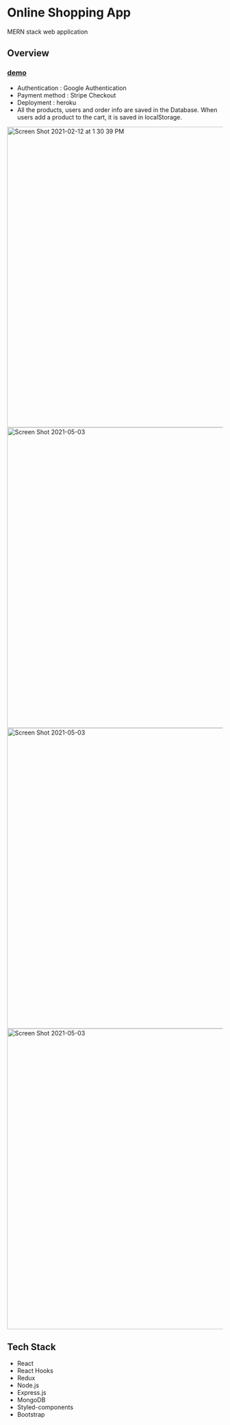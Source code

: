 # Online Shopping App
MERN stack web application

## Overview
### [demo](https://natleather.herokuapp.com)

* Authentication : Google Authentication 
* Payment method : Stripe Checkout
* Deployment : heroku
* All the products, users and order info are saved in the Database. When users add a product to the cart, it is saved in localStorage.


<img width="700" alt="Screen Shot 2021-02-12 at 1 30 39 PM" src="https://user-images.githubusercontent.com/64046039/107824751-da1e1c00-6d36-11eb-9b70-1f15df7f7947.png">
<img width="700" alt="Screen Shot 2021-05-03" src="https://user-images.githubusercontent.com/64046039/116965542-f0b37f80-ac62-11eb-9448-4c24e6af34b5.png">
<img width="700" alt="Screen Shot 2021-05-03" src="https://user-images.githubusercontent.com/64046039/116965685-3708de80-ac63-11eb-84d9-e31d668cd5ea.png">
<!-- <img width="700" alt="Screen Shot 2021-05-03" src="https://user-images.githubusercontent.com/64046039/116965693-3bcd9280-ac63-11eb-9f50-4feb44fdb14d.png"> -->
<img width="700" alt="Screen Shot 2021-05-03" src="https://user-images.githubusercontent.com/64046039/116965703-3ff9b000-ac63-11eb-807b-6a72cff941dd.png">


## Tech Stack
* React
* React Hooks
* Redux
* Node.js
* Express.js
* MongoDB
* Styled-components
* Bootstrap
